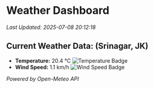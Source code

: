 
# Weather Dashboard

_Last Updated: 2025-07-08 20:12:18_

## Current Weather Data: (Srinagar, JK)
- **Temperature:** 20.4 °C ![Temperature Badge](https://img.shields.io/badge/Temperature-Medium%20Temp-green)
- **Wind Speed:** 1.1 km/h ![Wind Speed Badge](https://img.shields.io/badge/Wind%20Speed-Light%20Wind-blue)

*Powered by Open-Meteo API*

